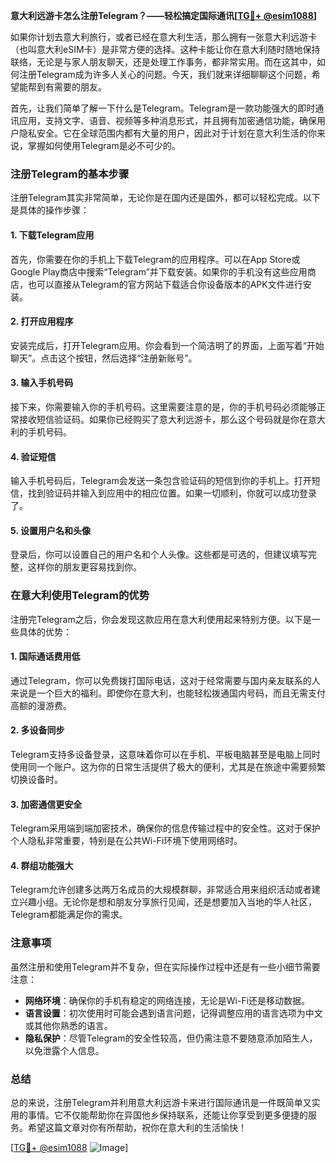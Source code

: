 **意大利远游卡怎么注册Telegram？——轻松搞定国际通讯[[TG💪+ @esim1088](https://t.me/s/esim1088)]**

如果你计划去意大利旅行，或者已经在意大利生活，那么拥有一张意大利远游卡（也叫意大利eSIM卡）是非常方便的选择。这种卡能让你在意大利随时随地保持联络，无论是与家人朋友聊天，还是处理工作事务，都非常实用。而在这其中，如何注册Telegram成为许多人关心的问题。今天，我们就来详细聊聊这个问题，希望能帮到有需要的朋友。

首先，让我们简单了解一下什么是Telegram。Telegram是一款功能强大的即时通讯应用，支持文字、语音、视频等多种消息形式，并且拥有加密通信功能，确保用户隐私安全。它在全球范围内都有大量的用户，因此对于计划在意大利生活的你来说，掌握如何使用Telegram是必不可少的。

### 注册Telegram的基本步骤

注册Telegram其实非常简单，无论你是在国内还是国外，都可以轻松完成。以下是具体的操作步骤：

#### 1. 下载Telegram应用
首先，你需要在你的手机上下载Telegram的应用程序。可以在App Store或Google Play商店中搜索“Telegram”并下载安装。如果你的手机没有这些应用商店，也可以直接从Telegram的官方网站下载适合你设备版本的APK文件进行安装。

#### 2. 打开应用程序
安装完成后，打开Telegram应用。你会看到一个简洁明了的界面，上面写着“开始聊天”。点击这个按钮，然后选择“注册新账号”。

#### 3. 输入手机号码
接下来，你需要输入你的手机号码。这里需要注意的是，你的手机号码必须能够正常接收短信验证码。如果你已经购买了意大利远游卡，那么这个号码就是你在意大利的手机号码。

#### 4. 验证短信
输入手机号码后，Telegram会发送一条包含验证码的短信到你的手机上。打开短信，找到验证码并输入到应用中的相应位置。如果一切顺利，你就可以成功登录了。

#### 5. 设置用户名和头像
登录后，你可以设置自己的用户名和个人头像。这些都是可选的，但建议填写完整，这样你的朋友更容易找到你。

### 在意大利使用Telegram的优势

注册完Telegram之后，你会发现这款应用在意大利使用起来特别方便。以下是一些具体的优势：

#### 1. 国际通话费用低
通过Telegram，你可以免费拨打国际电话，这对于经常需要与国内亲友联系的人来说是一个巨大的福利。即使你在意大利，也能轻松拨通国内号码，而且无需支付高额的漫游费。

#### 2. 多设备同步
Telegram支持多设备登录，这意味着你可以在手机、平板电脑甚至是电脑上同时使用同一个账户。这为你的日常生活提供了极大的便利，尤其是在旅途中需要频繁切换设备时。

#### 3. 加密通信更安全
Telegram采用端到端加密技术，确保你的信息传输过程中的安全性。这对于保护个人隐私非常重要，特别是在公共Wi-Fi环境下使用网络时。

#### 4. 群组功能强大
Telegram允许创建多达两万名成员的大规模群聊，非常适合用来组织活动或者建立兴趣小组。无论你是想和朋友分享旅行见闻，还是想要加入当地的华人社区，Telegram都能满足你的需求。

### 注意事项

虽然注册和使用Telegram并不复杂，但在实际操作过程中还是有一些小细节需要注意：

- **网络环境**：确保你的手机有稳定的网络连接，无论是Wi-Fi还是移动数据。
- **语言设置**：初次使用时可能会遇到语言问题，记得调整应用的语言选项为中文或其他你熟悉的语言。
- **隐私保护**：尽管Telegram的安全性较高，但仍需注意不要随意添加陌生人，以免泄露个人信息。

### 总结

总的来说，注册Telegram并利用意大利远游卡来进行国际通讯是一件既简单又实用的事情。它不仅能帮助你在异国他乡保持联系，还能让你享受到更多便捷的服务。希望这篇文章对你有所帮助，祝你在意大利的生活愉快！

[[TG💪+ @esim1088](https://t.me/s/esim1088) ![Image](https://i.postimg.cc/4NQfJmqS/Snipaste-2025-05-13-00-14-12.png)]